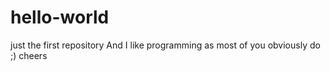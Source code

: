 # hello-world
just the first repository
And I like programming as most of you obviously do ;)
cheers
